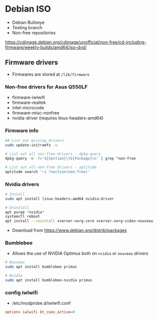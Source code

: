 # Debian ISO

- Debian Bullseye
- Testing branch
- Non-free repositories

<https://cdimage.debian.org/cdimage/unofficial/non-free/cd-including-firmware/weekly-builds/amd64/iso-dvd/>

## Firmware drivers

- Firmwares are stored at `/lib/firmware`

### Non-free drivers for Asus Q550LF

- firmware-iwlwifi
- firmware-realtek
- intel-microcode
- firmware-misc-nonfree
- nvidia-driver (requires linux-headers-amd64)

### Firmware info

```bash
## List out missing drivers
sudo update-initramfs -u

# List out all non-free drivers - dpkg-query
dpkg-query -W -f='${Section}\t${Package}\n' | grep ^non-free

# List out all non-free drivers - aptitude
aptitude search '~i ?section(non-free)'
```

### Nvidia drivers

```bash
# Install
sudo apt install linux-headers-amd64 nvidia-driver

# Uninstall
apt purge *nvidia*
systemctl reboot
apt install --reinstall xserver-xorg-core xserver-xorg-video-nouveau
```

- Download from <https://www.debian.org/distrib/packages>

### Bumblebee

- Allows the use of NVIDIA Optimus both on `nvidia` or `nouveau` drivers

```sh
# Nouveau
sudo apt install bumblebee primus

# Nvidia
sudo apt install bumblebee-nvidia primus
```

### config iwlwifi

- /etc/modprobe.d/iwlwifi.conf

```conf
options iwlwifi bt_coex_active=0
```
